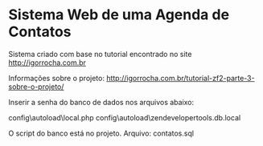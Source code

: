 # Sistema Web de uma Agenda de Contatos

Sistema criado com base no tutorial encontrado no site http://igorrocha.com.br

Informações sobre o projeto: http://igorrocha.com.br/tutorial-zf2-parte-3-sobre-o-projeto/

Inserir a senha do banco de dados nos arquivos abaixo:

config\autoload\local.php
config\autoload\zendevelopertools.db.local

O script do banco está no projeto. 
Arquivo: contatos.sql
